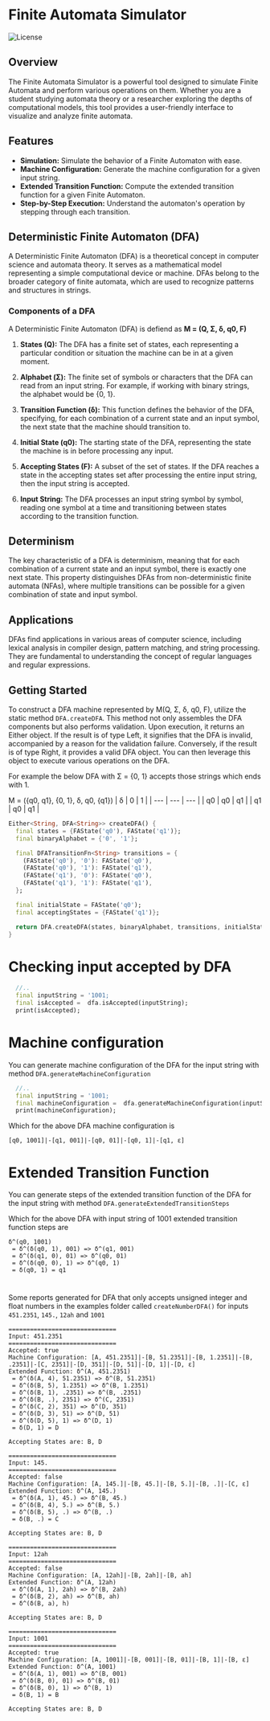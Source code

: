 # Finite Automata Simulator

![License](https://img.shields.io/badge/license-MIT-blue.svg)

## Overview

The Finite Automata Simulator is a powerful tool designed to simulate Finite Automata and perform various operations on them. Whether you are a student studying automata theory or a researcher exploring the depths of computational models, this tool provides a user-friendly interface to visualize and analyze finite automata.

## Features

- **Simulation:** Simulate the behavior of a Finite Automaton with ease.
- **Machine Configuration:** Generate the machine configuration for a given input string.
- **Extended Transition Function:** Compute the extended transition function for a given Finite Automaton.
- **Step-by-Step Execution:** Understand the automaton's operation by stepping through each transition.

## Deterministic Finite Automaton (DFA)

A Deterministic Finite Automaton (DFA) is a theoretical concept in computer science and automata theory. It serves as a mathematical model representing a simple computational device or machine. DFAs belong to the broader category of finite automata, which are used to recognize patterns and structures in strings.

### Components of a DFA
A Deterministic Finite Automaton (DFA) is defiend as **M = (Q, Σ, δ, q0, F)**

1. **States (Q):** The DFA has a finite set of states, each representing a particular condition or situation the machine can be in at a given moment.

2. **Alphabet (Σ):** The finite set of symbols or characters that the DFA can read from an input string. For example, if working with binary strings, the alphabet would be {0, 1}.

3. **Transition Function (δ):** This function defines the behavior of the DFA, specifying, for each combination of a current state and an input symbol, the next state that the machine should transition to.

4. **Initial State (q0):** The starting state of the DFA, representing the state the machine is in before processing any input.

5. **Accepting States (F):** A subset of the set of states. If the DFA reaches a state in the accepting states set after processing the entire input string, then the input string is accepted.

7. **Input String:** The DFA processes an input string symbol by symbol, reading one symbol at a time and transitioning between states according to the transition function.

## Determinism

The key characteristic of a DFA is determinism, meaning that for each combination of a current state and an input symbol, there is exactly one next state. This property distinguishes DFAs from non-deterministic finite automata (NFAs), where multiple transitions can be possible for a given combination of state and input symbol.

## Applications

DFAs find applications in various areas of computer science, including lexical analysis in compiler design, pattern matching, and string processing. They are fundamental to understanding the concept of regular languages and regular expressions.


## Getting Started
To construct a DFA machine represented by  M(Q, Σ, δ, q0, F), utilize the static method `DFA.createDFA`. This method not only assembles the DFA components but also performs validation. Upon execution, it returns an Either object. If the result is of type Left, it signifies that the DFA is invalid, accompanied by a reason for the validation failure. Conversely, if the result is of type Right, it provides a valid DFA object. You can then leverage this object to execute various operations on the DFA.

For example the below DFA with Σ = {0, 1} accepts those strings which ends with 1.

M = ({q0, q1}, {0, 1}, δ, q0, {q1})
|  δ  |  0  |  1  |
| --- | --- | --- |
|  q0 |  q0 |  q1 |
|  q1 |  q0 |  q1 |


```dart
Either<String, DFA<String>> createDFA() {
  final states = {FAState('q0'), FAState('q1')};
  final binaryAlphabet = {'0', '1'};

  final DFATransitionFn<String> transitions = {
    (FAState('q0'), '0'): FAState('q0'),
    (FAState('q0'), '1'): FAState('q1'),
    (FAState('q1'), '0'): FAState('q0'),
    (FAState('q1'), '1'): FAState('q1'),
  };

  final initialState = FAState('q0');
  final acceptingStates = {FAState('q1')};

  return DFA.createDFA(states, binaryAlphabet, transitions, initialState, acceptingStates);
}
```
# Checking input accepted by DFA

```dart
  //..
  final inputString = '1001;
  final isAccepted =  dfa.isAccepted(inputString);
  print(isAccepted);
```


# Machine configuration
You can generate machine configuration of the DFA for the input string with method `DFA.generateMachineConfiguration`

```dart
  //..
  final inputString = '1001;
  final machineConfiguration =  dfa.generateMachineConfiguration(inputString);
  print(machineConfiguration);
```
Which for the above DFA machine configuration is 
```
[q0, 1001]|-[q1, 001]|-[q0, 01]|-[q0, 1]|-[q1, ε]
```

# Extended Transition Function
You can generate steps of the extended transition function of the DFA for the input string with method `DFA.generateExtendedTransitionSteps`

Which for the above DFA with input string of 1001 extended transition function steps are
```
δ^(q0, 1001)
 = δ^(δ(q0, 1), 001) => δ^(q1, 001)
 = δ^(δ(q1, 0), 01) => δ^(q0, 01)
 = δ^(δ(q0, 0), 1) => δ^(q0, 1)
 = δ(q0, 1) = q1
```

#
Some reports generated for DFA that only accepts unsigned integer and float numbers in the examples folder called `createNumberDFA()` for inputs `451.2351`, `145.`, `12ah` and `1001`

```
==============================
Input: 451.2351
==============================
Accepted: true
Machine Configuration: [A, 451.2351]|-[B, 51.2351]|-[B, 1.2351]|-[B, .2351]|-[C, 2351]|-[D, 351]|-[D, 51]|-[D, 1]|-[D, ε]
Extended Function: δ^(A, 451.2351)
 = δ^(δ(A, 4), 51.2351) => δ^(B, 51.2351)
 = δ^(δ(B, 5), 1.2351) => δ^(B, 1.2351)
 = δ^(δ(B, 1), .2351) => δ^(B, .2351)
 = δ^(δ(B, .), 2351) => δ^(C, 2351)
 = δ^(δ(C, 2), 351) => δ^(D, 351)
 = δ^(δ(D, 3), 51) => δ^(D, 51)
 = δ^(δ(D, 5), 1) => δ^(D, 1)
 = δ(D, 1) = D

Accepting States are: B, D

==============================
Input: 145.
==============================
Accepted: false
Machine Configuration: [A, 145.]|-[B, 45.]|-[B, 5.]|-[B, .]|-[C, ε]
Extended Function: δ^(A, 145.)
 = δ^(δ(A, 1), 45.) => δ^(B, 45.)
 = δ^(δ(B, 4), 5.) => δ^(B, 5.)
 = δ^(δ(B, 5), .) => δ^(B, .)
 = δ(B, .) = C

Accepting States are: B, D

==============================
Input: 12ah
==============================
Accepted: false
Machine Configuration: [A, 12ah]|-[B, 2ah]|-[B, ah]
Extended Function: δ^(A, 12ah)
 = δ^(δ(A, 1), 2ah) => δ^(B, 2ah)
 = δ^(δ(B, 2), ah) => δ^(B, ah)
 = δ^(δ(B, a), h)

Accepting States are: B, D

==============================
Input: 1001
==============================
Accepted: true
Machine Configuration: [A, 1001]|-[B, 001]|-[B, 01]|-[B, 1]|-[B, ε]
Extended Function: δ^(A, 1001)
 = δ^(δ(A, 1), 001) => δ^(B, 001)
 = δ^(δ(B, 0), 01) => δ^(B, 01)
 = δ^(δ(B, 0), 1) => δ^(B, 1)
 = δ(B, 1) = B

Accepting States are: B, D

```
